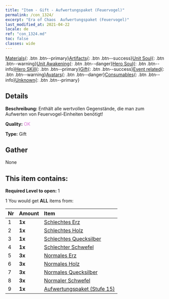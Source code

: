 ```yaml
---
title: "Item - Gift - Aufwertungspaket (Feuervogel)"
permalink: /con_1324/
excerpt: "Era of Chaos  Aufwertungspaket (Feuervogel)"
last_modified_at: 2021-04-22
locale: de
ref: "con_1324.md"
toc: false
classes: wide
---
```

 [Materials](/ItemsDE/){: .btn .btn--primary}[Artifacts](/ItemsDE/Artifacts/){: .btn .btn--success}[Unit Soul](/ItemsDE/UnitSoul/){: .btn .btn--warning}[Unit Awakening](/ItemsDE/UnitAwakening/){: .btn .btn--danger}[Hero Soul](/ItemsDE/HeroSoul/){: .btn .btn--info}[Hero SKill](/ItemsDE/HeroSkill/){: .btn .btn--primary}[Gift](/ItemsDE/Gift/){: .btn .btn--success}[Event related](/ItemsDE/Events/){: .btn .btn--warning}[Avatars](/ItemsDE/Avatars/){: .btn .btn--danger}[Consumables](/ItemsDE/Consumables/){: .btn .btn--info}[Unknown](/ItemsDE/Unknown/){: .btn .btn--primary}

## Details
 **Beschreibung:** Enthält alle wertvollen Gegenstände, die man zum Aufwerten von Feuervogel-Einheiten benötigt!

 **Quality:** <span style="color: #DA70D6">OK</span>

 **Type:** Gift

## Gather

  None

## This item contains:

 **Required Level to open:** 1

 1 You would get **ALL** items  from:

  | Nr | Amount |     Item    |
  |:---|:-------|:------------|
  | 1 |  **1x** | [Schlechtes Erz](/de/Items/mat_1/) |  | 
  | 2 |  **1x** | [Schlechtes Holz](/de/Items/mat_1/) |  | 
  | 3 |  **1x** | [Schlechtes Quecksilber](/de/Items/mat_2/) |  | 
  | 4 |  **1x** | [Schlechter Schwefel](/de/Items/mat_3/) |  | 
  | 5 |  **3x** | [Normales Erz](/de/Items/mat_6/) |  | 
  | 6 |  **3x** | [Normales Holz](/de/Items/mat_7/) |  | 
  | 7 |  **3x** | [Normales Quecksilber](/de/Items/mat_8/) |  | 
  | 8 |  **3x** | [Normaler Schwefel](/de/Items/mat_9/) |  | 
  | 9 |  **1x** | [Aufwertungspaket (Stufe 15)](/de/Items/con_1325/) |  | 
